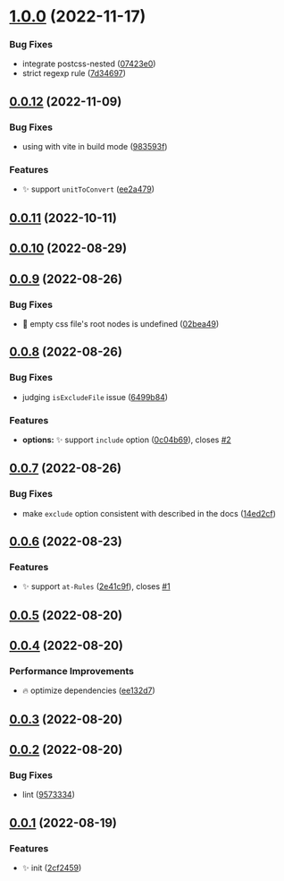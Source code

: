 # [1.0.0](https://github.com/hemengke1997/postcss-pxtorem/compare/v0.0.12...v1.0.0) (2022-11-17)


### Bug Fixes

* integrate postcss-nested ([07423e0](https://github.com/hemengke1997/postcss-pxtorem/commit/07423e09333b002cc91cf41c7f48adcccb80043e))
* strict regexp rule ([7d34697](https://github.com/hemengke1997/postcss-pxtorem/commit/7d34697aa3996ef94537218ad7629fbb7ced019c))



## [0.0.12](https://github.com/hemengke1997/postcss-pxtorem/compare/v0.0.11...v0.0.12) (2022-11-09)


### Bug Fixes

* using with vite in build mode ([983593f](https://github.com/hemengke1997/postcss-pxtorem/commit/983593f78129d2e0babf8ca1228582b04437b82a))


### Features

* ✨ support `unitToConvert` ([ee2a479](https://github.com/hemengke1997/postcss-pxtorem/commit/ee2a479af363d723e4e081e64512c5202e27a064))



## [0.0.11](https://github.com/hemengke1997/postcss-pxtorem/compare/v0.0.10...v0.0.11) (2022-10-11)



## [0.0.10](https://github.com/hemengke1997/postcss-pxtorem/compare/v0.0.9...v0.0.10) (2022-08-29)



## [0.0.9](https://github.com/hemengke1997/postcss-pxtorem/compare/v0.0.8...v0.0.9) (2022-08-26)


### Bug Fixes

* 🐛 empty css file's root nodes is undefined ([02bea49](https://github.com/hemengke1997/postcss-pxtorem/commit/02bea49037ca01e43add90d77011e1165e24989f))



## [0.0.8](https://github.com/hemengke1997/postcss-pxtorem/compare/v0.0.7...v0.0.8) (2022-08-26)


### Bug Fixes

* judging `isExcludeFile` issue ([6499b84](https://github.com/hemengke1997/postcss-pxtorem/commit/6499b84a98904174b213e8afa146c6b841376a8e))


### Features

* **options:** ✨ support `include` option ([0c04b69](https://github.com/hemengke1997/postcss-pxtorem/commit/0c04b69f753c3bdf0cf87cae69c36573be2ac225)), closes [#2](https://github.com/hemengke1997/postcss-pxtorem/issues/2)



## [0.0.7](https://github.com/hemengke1997/postcss-pxtorem/compare/v0.0.6...v0.0.7) (2022-08-26)


### Bug Fixes

* make `exclude` option consistent with described in the docs ([14ed2cf](https://github.com/hemengke1997/postcss-pxtorem/commit/14ed2cf0d1f56ae9027e1687882d4c870c17deb1))



## [0.0.6](https://github.com/hemengke1997/postcss-pxtorem/compare/v0.0.5...v0.0.6) (2022-08-23)


### Features

* ✨ support `at-Rules` ([2e41c9f](https://github.com/hemengke1997/postcss-pxtorem/commit/2e41c9f5a90e103ba5d4fa7df7b751d5fc88c36d)), closes [#1](https://github.com/hemengke1997/postcss-pxtorem/issues/1)



## [0.0.5](https://github.com/hemengke1997/postcss-pxtorem/compare/v0.0.4...v0.0.5) (2022-08-20)



## [0.0.4](https://github.com/hemengke1997/postcss-pxtorem/compare/v0.0.3...v0.0.4) (2022-08-20)


### Performance Improvements

* 🔥 optimize dependencies ([ee132d7](https://github.com/hemengke1997/postcss-pxtorem/commit/ee132d7570984671d44e8b32a836b1a01fa6f050))



## [0.0.3](https://github.com/hemengke1997/postcss-pxtorem/compare/v0.0.2...v0.0.3) (2022-08-20)



## [0.0.2](https://github.com/hemengke1997/postcss-pxtorem/compare/v0.0.1...v0.0.2) (2022-08-20)


### Bug Fixes

* lint ([9573334](https://github.com/hemengke1997/postcss-pxtorem/commit/9573334de5bd8de725b8bdd6214106c72351d74d))



## [0.0.1](https://github.com/hemengke1997/postcss-pxtorem/compare/2cf2459f62671ba02a19475f5310de1053fcedda...v0.0.1) (2022-08-19)


### Features

* ✨ init ([2cf2459](https://github.com/hemengke1997/postcss-pxtorem/commit/2cf2459f62671ba02a19475f5310de1053fcedda))



